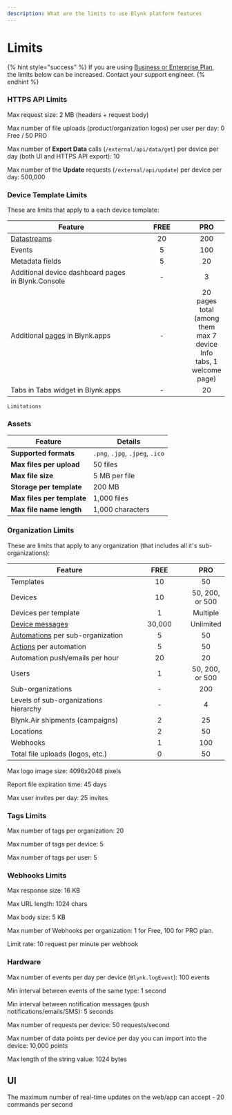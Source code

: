 ```yaml
---
description: What are the limits to use Blynk platform features
---
```


# Limits

{% hint style="success" %}
If you are using [Business or Enterprise Plan](https://blynk.io/pricing/business-plan), the limits below can be increased. Contact your support engineer.
{% endhint %}



### HTTPS API Limits

Max request size: 2 MB (headers + request body)

Max number of file uploads (product/organization logos) per user per day: 0 Free / 50 PRO

Max number of **Export Data** calls (`/external/api/data/get`) per device per day (both UI and HTTPS API export): 10

Max number of the **Update** requests (`/external/api/update`) per device per day: 500,000



### Device Template Limits

These are limits that apply to a each device template:

<table><thead><tr><th width="325">Feature</th><th width="125" align="center">FREE</th><th align="center">PRO</th></tr></thead><tbody><tr><td><a href="templates/datastreams/">Datastreams</a></td><td align="center">20</td><td align="center">200</td></tr><tr><td>Events</td><td align="center">5</td><td align="center">100</td></tr><tr><td>Metadata fields</td><td align="center">5</td><td align="center">20</td></tr><tr><td>Additional device dashboard pages in Blynk.Console</td><td align="center">-</td><td align="center">3</td></tr><tr><td>Additional <a href="https://docs.blynk.io/en/blynk.apps/pages">pages</a> in Blynk.apps </td><td align="center">-</td><td align="center">20 pages total (among them max 7 device Info tabs, 1 welcome page)</td></tr><tr><td>Tabs in Tabs widget in Blynk.apps</td><td align="center">-</td><td align="center">20</td></tr></tbody></table>

```
Limitations
```

### Assets

| Feature                    | Details                         |
| -------------------------- | ------------------------------- |
| **Supported formats**      | `.png`, `.jpg`, `.jpeg`, `.ico` |
| **Max files per upload**   | 50 files                        |
| **Max file size**          | 5 MB per file                   |
| **Storage per template**   | 200 MB                          |
| **Max files per template** | 1,000 files                     |
| **Max file name length**   | 1,000 characters                |



### Organization Limits

These are limits that apply to any organization (that includes all it's sub-organizations):

<table><thead><tr><th width="342">Feature</th><th width="134" align="center">FREE</th><th align="center">PRO</th></tr></thead><tbody><tr><td>Templates</td><td align="center">10</td><td align="center">50</td></tr><tr><td>Devices</td><td align="center">10</td><td align="center">50, 200, or 500</td></tr><tr><td>Devices per template</td><td align="center">1</td><td align="center">Multiple</td></tr><tr><td><a href="../message-usage.md">Device messages</a></td><td align="center">30,000</td><td align="center">Unlimited</td></tr><tr><td><a href="../concepts/automations.md">Automations</a> per sub-organization</td><td align="center">5</td><td align="center">50</td></tr><tr><td><a href="https://docs.blynk.io/en/concepts/automations#actions">Actions</a> per automation</td><td align="center">5</td><td align="center">50</td></tr><tr><td>Automation push/emails per hour</td><td align="center">20</td><td align="center">20</td></tr><tr><td>Users</td><td align="center">1</td><td align="center">50, 200, or 500</td></tr><tr><td>Sub-organizations</td><td align="center">-</td><td align="center">200</td></tr><tr><td>Levels of sub-organizations hierarchy</td><td align="center">-</td><td align="center">4</td></tr><tr><td>Blynk.Air shipments (campaigns)</td><td align="center">2</td><td align="center">25</td></tr><tr><td>Locations</td><td align="center">2</td><td align="center">50</td></tr><tr><td>Webhooks</td><td align="center">1</td><td align="center">100</td></tr><tr><td>Total file uploads (logos, etc.)</td><td align="center">0</td><td align="center">50</td></tr></tbody></table>



Max logo image size: 4096x2048 pixels

Report file expiration time: 45 days

Max user invites per day: 25 invites



### Tags Limits

Max number of tags per organization: 20

Max number of tags per device: 5

Max number of tags per user: 5



### Webhooks Limits

Max response size: 16 KB

Max URL length: 1024 chars

Max body size: 5 KB

Max number of Webhooks per organization: 1 for Free, 100 for PRO plan.

Limit rate: 10 request per minute per webhook



### Hardware

Max number of events per day per device (`Blynk.logEvent`): 100 events

Min interval between events of the same type: 1 second

Min interval between notification messages (push notifications/emails/SMS): 5 seconds

Max number of requests per device: 50 requests/second

Max number of data points per device per day you can import into the device: 10,000 points

Max length of the string value: 1024 bytes



## UI

The maximum number of real-time updates on the web/app can accept - 20 commands per second

